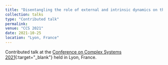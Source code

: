 ```yaml
---
title: "Disentangling the role of external and intrinsic dynamics on the critical signatures of neural activityd"
collection: talks
type: "Contributed talk"
permalink:
venue: "CCS 2021"
date: 2021-10-25
location: "Lyon, France"
---
```


Contributed talk at the [Conference on Complex Systems 2021](https://ccs2021.univ-lyon1.fr/){:target="_blank"}<!--_--> held in Lyon, France.

